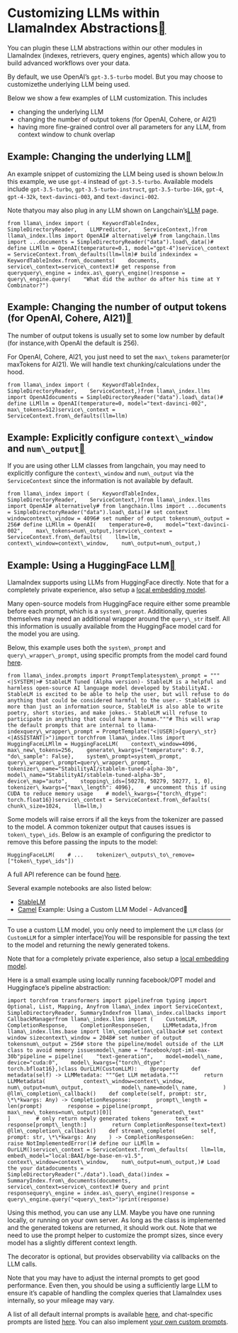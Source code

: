 Customizing LLMs within LlamaIndex Abstractions[](#customizing-llms-within-llamaindex-abstractions "Permalink to this heading")
================================================================================================================================

You can plugin these LLM abstractions within our other modules in LlamaIndex (indexes, retrievers, query engines, agents) which allow you to build advanced workflows over your data.

By default, we use OpenAI’s `gpt-3.5-turbo` model. But you may choose to customizethe underlying LLM being used.

Below we show a few examples of LLM customization. This includes

* changing the underlying LLM
* changing the number of output tokens (for OpenAI, Cohere, or AI21)
* having more fine-grained control over all parameters for any LLM, from context window to chunk overlap

Example: Changing the underlying LLM[](#example-changing-the-underlying-llm "Permalink to this heading")
---------------------------------------------------------------------------------------------------------

An example snippet of customizing the LLM being used is shown below.In this example, we use `gpt-4` instead of `gpt-3.5-turbo`. Available models include `gpt-3.5-turbo`, `gpt-3.5-turbo-instruct`, `gpt-3.5-turbo-16k`, `gpt-4`, `gpt-4-32k`, `text-davinci-003`, and `text-davinci-002`.

Note thatyou may also plug in any LLM shown on Langchain’s[LLM](https://python.langchain.com/docs/integrations/llms/) page.


```
from llama\_index import (    KeywordTableIndex,    SimpleDirectoryReader,    LLMPredictor,    ServiceContext,)from llama\_index.llms import OpenAI# alternatively# from langchain.llms import ...documents = SimpleDirectoryReader("data").load\_data()# define LLMllm = OpenAI(temperature=0.1, model="gpt-4")service\_context = ServiceContext.from\_defaults(llm=llm)# build indexindex = KeywordTableIndex.from\_documents(    documents, service\_context=service\_context)# get response from queryquery\_engine = index.as\_query\_engine()response = query\_engine.query(    "What did the author do after his time at Y Combinator?")
```
Example: Changing the number of output tokens (for OpenAI, Cohere, AI21)[](#example-changing-the-number-of-output-tokens-for-openai-cohere-ai21 "Permalink to this heading")
-----------------------------------------------------------------------------------------------------------------------------------------------------------------------------

The number of output tokens is usually set to some low number by default (for instance,with OpenAI the default is 256).

For OpenAI, Cohere, AI21, you just need to set the `max\_tokens` parameter(or maxTokens for AI21). We will handle text chunking/calculations under the hood.


```
from llama\_index import (    KeywordTableIndex,    SimpleDirectoryReader,    ServiceContext,)from llama\_index.llms import OpenAIdocuments = SimpleDirectoryReader("data").load\_data()# define LLMllm = OpenAI(temperature=0, model="text-davinci-002", max\_tokens=512)service\_context = ServiceContext.from\_defaults(llm=llm)
```
Example: Explicitly configure `context\_window` and `num\_output`[](#example-explicitly-configure-context-window-and-num-output "Permalink to this heading")
-------------------------------------------------------------------------------------------------------------------------------------------------------------

If you are using other LLM classes from langchain, you may need to explicitly configure the `context\_window` and `num\_output` via the `ServiceContext` since the information is not available by default.


```
from llama\_index import (    KeywordTableIndex,    SimpleDirectoryReader,    ServiceContext,)from llama\_index.llms import OpenAI# alternatively# from langchain.llms import ...documents = SimpleDirectoryReader("data").load\_data()# set context windowcontext\_window = 4096# set number of output tokensnum\_output = 256# define LLMllm = OpenAI(    temperature=0,    model="text-davinci-002",    max\_tokens=num\_output,)service\_context = ServiceContext.from\_defaults(    llm=llm,    context\_window=context\_window,    num\_output=num\_output,)
```
Example: Using a HuggingFace LLM[](#example-using-a-huggingface-llm "Permalink to this heading")
-------------------------------------------------------------------------------------------------

LlamaIndex supports using LLMs from HuggingFace directly. Note that for a completely private experience, also setup a [local embedding model](../embeddings.html#custom-embeddings).

Many open-source models from HuggingFace require either some preamble before each prompt, which is a `system\_prompt`. Additionally, queries themselves may need an additional wrapper around the `query\_str` itself. All this information is usually available from the HuggingFace model card for the model you are using.

Below, this example uses both the `system\_prompt` and `query\_wrapper\_prompt`, using specific prompts from the model card found [here](https://huggingface.co/stabilityai/stablelm-tuned-alpha-3b).


```
from llama\_index.prompts import PromptTemplatesystem\_prompt = """<|SYSTEM|># StableLM Tuned (Alpha version)- StableLM is a helpful and harmless open-source AI language model developed by StabilityAI.- StableLM is excited to be able to help the user, but will refuse to do anything that could be considered harmful to the user.- StableLM is more than just an information source, StableLM is also able to write poetry, short stories, and make jokes.- StableLM will refuse to participate in anything that could harm a human."""# This will wrap the default prompts that are internal to llama-indexquery\_wrapper\_prompt = PromptTemplate("<|USER|>{query\_str}<|ASSISTANT|>")import torchfrom llama\_index.llms import HuggingFaceLLMllm = HuggingFaceLLM(    context\_window=4096,    max\_new\_tokens=256,    generate\_kwargs={"temperature": 0.7, "do\_sample": False},    system\_prompt=system\_prompt,    query\_wrapper\_prompt=query\_wrapper\_prompt,    tokenizer\_name="StabilityAI/stablelm-tuned-alpha-3b",    model\_name="StabilityAI/stablelm-tuned-alpha-3b",    device\_map="auto",    stopping\_ids=[50278, 50279, 50277, 1, 0],    tokenizer\_kwargs={"max\_length": 4096},    # uncomment this if using CUDA to reduce memory usage    # model\_kwargs={"torch\_dtype": torch.float16})service\_context = ServiceContext.from\_defaults(    chunk\_size=1024,    llm=llm,)
```
Some models will raise errors if all the keys from the tokenizer are passed to the model. A common tokenizer output that causes issues is `token\_type\_ids`. Below is an example of configuring the predictor to remove this before passing the inputs to the model:


```
HuggingFaceLLM(    # ...    tokenizer\_outputs\_to\_remove=["token\_type\_ids"])
```
A full API reference can be found [here](../../../api_reference/llms/huggingface.html).

Several example notebooks are also listed below:

* [StableLM](../../../examples/customization/llms/SimpleIndexDemo-Huggingface_stablelm.html)
* [Camel](../../../examples/customization/llms/SimpleIndexDemo-Huggingface_camel.html)
Example: Using a Custom LLM Model - Advanced[](#example-using-a-custom-llm-model-advanced "Permalink to this heading")
-----------------------------------------------------------------------------------------------------------------------

To use a custom LLM model, you only need to implement the `LLM` class (or `CustomLLM` for a simpler interface)You will be responsible for passing the text to the model and returning the newly generated tokens.

Note that for a completely private experience, also setup a [local embedding model](../embeddings.html#custom-embeddings).

Here is a small example using locally running facebook/OPT model and Huggingface’s pipeline abstraction:


```
import torchfrom transformers import pipelinefrom typing import Optional, List, Mapping, Anyfrom llama\_index import ServiceContext, SimpleDirectoryReader, SummaryIndexfrom llama\_index.callbacks import CallbackManagerfrom llama\_index.llms import (    CustomLLM,    CompletionResponse,    CompletionResponseGen,    LLMMetadata,)from llama\_index.llms.base import llm\_completion\_callback# set context window sizecontext\_window = 2048# set number of output tokensnum\_output = 256# store the pipeline/model outside of the LLM class to avoid memory issuesmodel\_name = "facebook/opt-iml-max-30b"pipeline = pipeline(    "text-generation",    model=model\_name,    device="cuda:0",    model\_kwargs={"torch\_dtype": torch.bfloat16},)class OurLLM(CustomLLM):    @property    def metadata(self) -> LLMMetadata: """Get LLM metadata."""        return LLMMetadata(            context\_window=context\_window,            num\_output=num\_output,            model\_name=model\_name,        )    @llm\_completion\_callback()    def complete(self, prompt: str, \*\*kwargs: Any) -> CompletionResponse:        prompt\_length = len(prompt)        response = pipeline(prompt, max\_new\_tokens=num\_output)[0][            "generated\_text"        ]        # only return newly generated tokens        text = response[prompt\_length:]        return CompletionResponse(text=text)    @llm\_completion\_callback()    def stream\_complete(        self, prompt: str, \*\*kwargs: Any    ) -> CompletionResponseGen:        raise NotImplementedError()# define our LLMllm = OurLLM()service\_context = ServiceContext.from\_defaults(    llm=llm,    embed\_model="local:BAAI/bge-base-en-v1.5",    context\_window=context\_window,    num\_output=num\_output,)# Load the your datadocuments = SimpleDirectoryReader("./data").load\_data()index = SummaryIndex.from\_documents(documents, service\_context=service\_context)# Query and print responsequery\_engine = index.as\_query\_engine()response = query\_engine.query("<query\_text>")print(response)
```
Using this method, you can use any LLM. Maybe you have one running locally, or running on your own server. As long as the class is implemented and the generated tokens are returned, it should work out. Note that we need to use the prompt helper to customize the prompt sizes, since every model has a slightly different context length.

The decorator is optional, but provides observability via callbacks on the LLM calls.

Note that you may have to adjust the internal prompts to get good performance. Even then, you should be using a sufficiently large LLM to ensure it’s capable of handling the complex queries that LlamaIndex uses internally, so your mileage may vary.

A list of all default internal prompts is available [here](https://github.com/run-llama/llama_index/blob/main/llama_index/prompts/default_prompts.py), and chat-specific prompts are listed [here](https://github.com/run-llama/llama_index/blob/main/llama_index/prompts/chat_prompts.py). You can also implement [your own custom prompts](../prompts.html).

